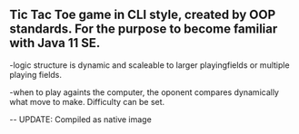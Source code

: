 ## Tic Tac Toe game in CLI style, created by OOP standards. For the purpose to become familiar with Java 11 SE.  


-logic structure is dynamic and scaleable to larger playingfields or multiple playing fields.

-when to play againts the computer, the oponent compares dynamically what move to make. Difficulty can be set.

-- UPDATE: Compiled as native image

